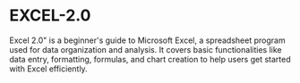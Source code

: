 # EXCEL-2.0
Excel 2.0" is a beginner's guide to Microsoft Excel, a spreadsheet program used for data organization and analysis. It covers basic functionalities like data entry, formatting, formulas, and chart creation to help users get started with Excel efficiently.
